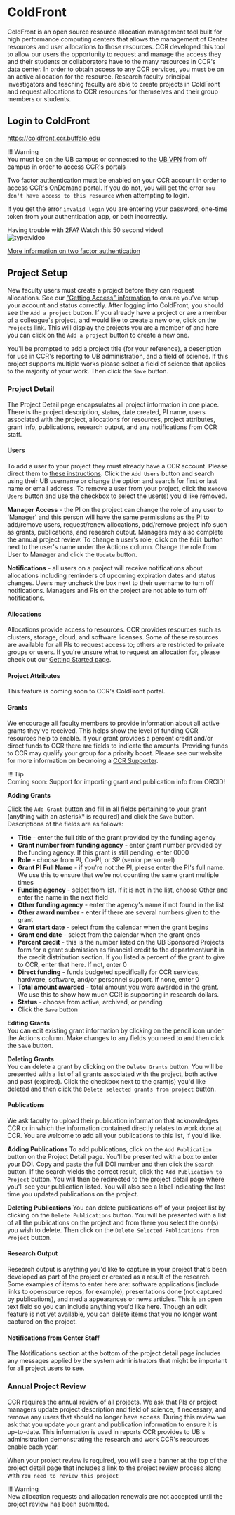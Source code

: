 # ColdFront

ColdFront is an open source resource allocation management tool built for high performance computing centers that allows the management of Center resources and user allocations to those resources.  CCR developed this tool to allow our users the opportunity to request and manage the access they and their students or collaborators have to the many resources in CCR's data center.  In order to obtain access to any CCR services, you must be on an active allocation for the resource.  Research faculty principal investigators and teaching faculty are able to create projects in ColdFront and request allocations to CCR resources for themselves and their group members or students.  

## Login to ColdFront

https://coldfront.ccr.buffalo.edu  

!!! Warning  
    You must be on the UB campus or connected to the [UB VPN](https://buffalo.edu/ubit) from off campus in order to access CCR's portals  

Two factor authentication must be enabled on your CCR account in order to access CCR's OnDemand portal.  If you do not, you will get the error ``You don't have access to this resource`` when attempting to login.  

If you get the error ``invalid login`` you are entering your password, one-time token from your authentication app, or both incorrectly.  

Having trouble with 2FA?  Watch this 50 second video!  
![type:video](https://www.youtube.com/embed/g6hWYooFKWE)

[More information on two factor authentication](../2fa.md)  

## Project Setup  

New faculty users must create a project before they can request allocations.  See our ["Getting Access" information](../getting-access.md) to ensure you've setup your account and status correctly.  After logging into ColdFront, you should see the `Add a project` button.  If you already have a project or are a member of a colleague's project, and would like to create a new one, click on the `Projects` link.  This will display the projects you are a member of and here you can click on the `Add a project` button to create a new one.  

You'll be prompted to add a project title (for your reference), a description for use in CCR's reporting to UB administration, and a field of science.  If this project supports multiple works please select a field of science that applies to the majority of your work.  Then click the `Save` button.  

### Project Detail  

The Project Detail page encapsulates all project information in one place.  There is the project description, status, date created, PI name, users associated with the project, allocations for resources, project attributes, grant info, publications, research output, and any notifications from CCR staff.  

#### Users  
To add a user to your project they must already have a CCR account.  Please direct them to [these instructions](../getting-access.md).  Click the `Add Users` button and search using their UB username or change the option and search for first or last name or email address.  To remove a user from your project, click the `Remove Users` button and use the checkbox to select the user(s) you'd like removed.  

**Manager Access** - the PI on the project can change the role of any user to 'Manager' and this person will have the same permissions as the PI to add/remove users, request/renew allocations, add/remove project info such as grants, publications, and research output.  Managers may also complete the annual project review.  To change a user's role, click on the `Edit` button next to the user's name under the Actions column.  Change the role from User to Manager and click the `Update` button.    

**Notifications** - all users on a project will receive notifications about allocations including reminders of upcoming expiration dates and status changes.  Users may uncheck the box next to their username to turn off notifications.  Managers and PIs on the project are not able to turn off notifications.  

#### Allocations  
Allocations provide access to resources.  CCR provides resources such as clusters, storage, cloud, and software licenses.  Some of these resources are available for all PIs to request access to; others are restricted to private groups or users.  If you're unsure what to request an allocation for, please check out our [Getting Started page](../getting-started.md).  

#### Project Attributes  
This feature is coming soon to CCR's ColdFront portal.    

#### Grants  

We encourage all faculty members to provide information about all active grants they've received.  This helps show the level of funding CCR resources help to enable.  If your grant provides a percent credit and/or direct funds to CCR there are fields to indicate the amounts.  Providing funds to CCR may qualify your group for a priority boost.  Please see our website for more information on becmoing a [CCR Supporter](https://www.buffalo.edu/ccr/support/ccr-help/accounts.html#boost).

!!! Tip  
    Coming soon: Support for importing grant and publication info from ORCID!

**Adding Grants**  

Click the `Add Grant` button and fill in all fields pertaining to your grant (anything with an asterisk* is required) and click the `Save` button.  Descriptions of the fields are as follows:  

- **Title** - enter the full title of the grant provided by the funding agency  
- **Grant number from funding agency** - enter grant number provided by the funding agency.  If this grant is still pending, enter 0000  
- **Role** - choose from PI, Co-PI, or SP (senior personnel)  
- **Grant PI Full Name** - if you're not the PI, please enter the PI's full name.  We use this to ensure that we're not counting the same grant multiple times  
- **Funding agency** - select from list.  If it is not in the list, choose Other and enter the name in the next field  
- **Other funding agency** - enter the agency's name if not found in the list  
- **Other award number** - enter if there are several numbers given to the grant  
- **Grant start date** - select from the calendar when the grant begins  
- **Grant end date** - select from the calendar when the grant ends  
- **Percent credit** - this is the number listed on the UB Sponsored Projects form for a grant submission as financial credit to the department/unit in the credit distribution section.  If you listed a percent of the grant to give to CCR, enter that here.  If not, enter 0  
-  **Direct funding** - funds budgeted specifically for CCR services, hardware, software, and/or personnel support.  If none, enter 0  
- **Total amount awarded** - total amount you were awarded in the grant.  We use this to show how much CCR is supporting in research dollars.  
- **Status** - choose from active, archived, or pending
- Click the `Save` button  

**Editing Grants**  
You can edit existing grant information by clicking on the pencil icon under the Actions column.  Make changes to any fields you need to and then click the `Save` button.  

**Deleting Grants**  
You can delete a grant by clicking on the `Delete Grants` button.  You will be presented with a list of all grants associated with the project, both active and past (expired).  Click the checkbox next to the grant(s) you'd like deleted and then click the `Delete selected grants from project` button.  

#### Publications
We ask faculty to upload their publication information that acknowledges CCR or in which the information contained directly relates to work done at CCR.  You are welcome to add all your publications to this list, if you'd like.  

**Adding Publications**
To add publications, click on the `Add Publication` button on the Project Detail page.  You'll be presented with a box to enter your DOI.  Copy and paste the full DOI number and then click the `Search` button.  If the search yields the correct result, click the `Add Publication to Project` button.  You will then be redirected to the project detail page where you'll see your publication listed.  You will also see a label indicating the last time you updated publications on the project.  

**Deleting Publications**
You can delete publications off of your project list by clicking on the `Delete Publications` button.  You will be presented with a list of all the publications on the project and from there you select the one(s) you wish to delete.  Then click on the `Delete Selected Publications from Project` button.   

#### Research Output  
Research output is anything you'd like to capture in your project that's been developed as part of the project or created as a result of the research.  Some examples of items to enter here are: software applications (include links to opensource repos, for example), presentations done (not captured by publications), and media appearances or news articles.  This is an open text field so you can include anything you'd like here.  Though an edit feature is not yet available, you can delete items that you no longer want captured on the project.  


#### Notifications from Center Staff  
The Notifications section at the bottom of the project detail page includes any messages applied by the system administrators that might be important for all project users to see.  

### Annual Project Review  

CCR requires the annual review of all projects.  We ask that PIs or project managers update project description and field of science, if necessary, and remove any users that should no longer have access.  During this review we ask that you update your grant and publication information to ensure it is up-to-date.  This information is used in reports CCR provides to UB's adminsitration demonstrating the research and work CCR's resources enable each year.

When your project review is required, you will see a banner at the top of the project detail page that includes a link to the project review process along with `You need to review this project`

!!! Warning  
    New allocation requests and allocation renewals are not accepted until the project review has been submitted.  
